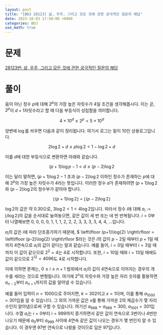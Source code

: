 ```yaml
---
layout: post
title: "[BOJ 28123] 삶, 우주, 그리고 모든 것에 관한 궁극적인 질문의 해답"
date: 2023-10-03 17:50:00 +0900
categories: BOJ
use_math: true
---
```


# 문제

[28123번: 삶, 우주, 그리고 모든 것에 관한 궁극적인 질문의 해답](https://www.acmicpc.net/problem/28123)

# 풀이

음이 아닌 정수 $p$에 대해 $2^p$의 가장 높은 자릿수가 $4$일 조건을 생각해봅시다. 이는 곧, $2^p$이 $d+1$자릿수라고 할 때 다음 부등식이 성립함을 의미합니다.

$$ 4 \times {10}^d \le 2^p < 5 \times {10}^d $$

양변에 $\log$를 씌우면 다음과 같이 정리됩니다. 여기서 로그는 밑이 $10$인 상용로그입니다.

$$ 2\log{2} + d \le p \log{2} < 1 - \log{2} + d $$

이를 $d$에 대한 부등식으로 변환하면 아래와 같습니다.

$$ (p+1) \log{p} - 1 < d \le (p-2) \log{2} $$

이는 달리 말하면, $(p+1)\log{2}-1$ 초과 $(p-2)\log{2}$ 이하인 정수가 존재하는 $p$에 대해 $2^p$의 가장 높은 자릿수가 $4$라는 뜻입니다. 이러한 정수 $d$가 존재하려면 $(p+1)\log{2}$와 $(p-2)\log{2}$의 정수부가 같아야 합니다.

$$ \left\lfloor (p+1)\log{2} \right\rfloor = \left\lfloor (p-2)\log{2} \right\rfloor $$

$\log{2}$의 값은 약 $0.30$으로, $3 \log{2} < 1 < 4 \log{2}$입니다. 따라서 정수 $i$에 대해 $a_i := \left\lfloor i \log{2} \right\rfloor$의 값을 순서대로 늘여놓으면, 같은 값이 세 번 또는 네 번 반복됩니다. $i = 0$부터 나열해보면 $0$, $0$, $0$, $0$, $1$, $1$, $1$, $2$, $2$, $2$, $3$, $3$, $3$, $3$, $4$, $4$, ...입니다.

$a_i$의 값은 $i$에 따라 단조증가하기 때문에, $ \left\lfloor (p+1)\log{2} \right\rfloor = \left\lfloor (p-2)\log{2} \right\rfloor $라는 것은 $i$의 값이 $p-2$일 때부터 $p+1$일 때까지 4연속으로 $a_i$의 값이 같다는 말과 같습니다. 예를 들어, $i = 0$일 때부터 $i = 3$일 때까지 이 값이 같으므로 $2^2 = 4$는 $4$로 시작합니다. 또한, $i = 10$일 때와 $i = 13$일 때에도 값이 같으므로 $2^{12} = 4096$도 $4$로 시작합니다.

이에 의하면 문제는, $0 \le i \le n+1$ 범위에서 $a_i$의 값이 4연속으로 이어지는 경우의 개수를 세라는 것으로 변형됩니다. 여기에 $2^n$의 자릿수와 가장 높은 자리 숫자를 활용하면 $a_{n-2}$부터 $a_{n+1}$까지의 값을 알아낼 수 있습니다.

예를 들어 입력이 $n = 1000$으로 주어지면, $k = 302$이고 $x = 1$이며, 이를 통해 $a_{1000} = 301$임을 알 수 있습니다. 그 외의 가까운 값은 $x$를 통해 가까운 2의 제곱수가 몇 자리수인지 알아냄으로써 구할 수 있습니다. 여기선 $a_{998} = a_{999} = 300$, $a_{1001} = 301$입니다. 수열 $a_i$는 $i = 0$부터 $i = 999$까지 증가하면서 같은 값이 연속으로 3번이나 4번만 나오기 때문에 $a_0$부터 $a_{999}$ 사이에 4연속 같은 값이 나오는 경우가 몇 번인지 알 수 있습니다. 이 경우엔 97번 연속으로 나왔을 것이므로 답은 97입니다.